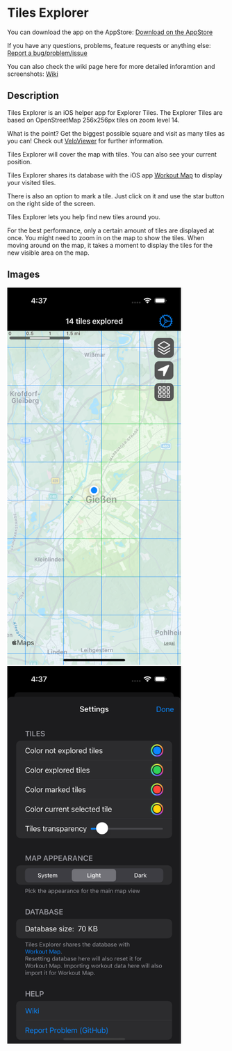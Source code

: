 #  Tiles Explorer

You can download the app on the AppStore:
[Download on the AppStore](https://itunes.apple.com/us/app/tiles-explorer/id1644377418)


If you have any questions, problems, feature requests or anything else:
[Report a bug/problem/issue](https://github.com/andre0707/TilesExplorer/issues)


You can also check the wiki page here for more detailed inforamtion and screenshots: [Wiki](https://github.com/andre0707/TilesExplorer/wiki)


## Description

Tiles Explorer is an iOS helper app for Explorer Tiles.
The Explorer Tiles are based on OpenStreetMap 256x256px tiles on zoom level 14.

What is the point? Get the biggest possible square and visit as many tiles as you can!
Check out [VeloViewer](https://blog.veloviewer.com/veloviewer-explorer-score-and-max-square/) for further information.

Tiles Explorer will cover the map with tiles. You can also see your current position.

Tiles Explorer shares its database with the iOS app [Workout Map](https://itunes.apple.com/us/app/workoutmap/id1608785584) to display your visited tiles.

There is also an option to mark a tile. Just click on it and use the star button on the right side of the screen.

Tiles Explorer lets you help find new tiles around you.


For the best performance, only a certain amount of tiles are displayed at once. You might need to zoom in on the map to show the tiles.
When moving around on the map, it takes a moment to display the tiles for the new visible area on the map.


## Images

<img src="https://github.com/andre0707/TilesExplorer/blob/main/img/mainScreen.png" width="400" alt="Main screen">

<img src="https://github.com/andre0707/TilesExplorer/blob/main/img/settingsScreen.png" width="400" alt="Settings screen">
